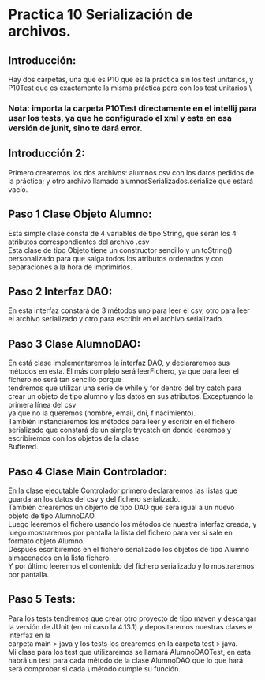 # Practica 10 Serialización de archivos.
## Introducción:
Hay dos carpetas, una que es P10 que es la práctica sin los test unitarios, y P10Test que es exactamente la misma práctica pero con los test unitarios \
### Nota: importa la carpeta P10Test directamente en el intellij para usar los tests, ya que he configurado el xml y esta en esa versión de junit, sino te dará error.
## Introducción 2:
Primero crearemos los dos archivos: alumnos.csv con los datos pedidos de la práctica; y otro archivo llamado alumnosSerializados.serialize que estará vacío.
## Paso 1 Clase Objeto Alumno:
Esta simple clase consta de 4 variables de tipo String, que serán los 4 atributos correspondientes del archivo .csv \
Esta clase de tipo Objeto tiene un constructor sencillo y un toString() personalizado para que salga todos los atributos ordenados y con separaciones a la hora de imprimirlos.
## Paso 2 Interfaz DAO:
En esta interfaz constará de 3 métodos uno para leer el csv, otro para leer el archivo serializado y otro para escribir en el archivo serializado.
## Paso 3 Clase AlumnoDAO:
En está clase implementaremos la interfaz DAO, y declararemos sus métodos en esta. El más complejo será leerFichero, ya que para leer el fichero no será tan sencillo porque \
tendremos que utilizar una serie de while y for dentro del try catch para crear un objeto de tipo alumno y los datos en sus atributos. Exceptuando la primera línea del csv \
ya que no la queremos (nombre, email, dni, f nacimiento). \
También instanciaremos los métodos para leer y escribir en el fichero serializado que constará de un simple trycatch en donde leeremos y escribiremos con los objetos de la clase \
Buffered.
## Paso 4 Clase Main Controlador:
En la clase ejecutable Controlador primero declararemos las listas que guardaran los datos del csv y del fichero serializado. \
También crearemos un objerto de tipo DAO que sera igual a un nuevo objeto de tipo AlumnoDAO. \
Luego leeremos el fichero usando los métodos de nuestra interfaz creada, y luego mostraremos por pantalla la lista del fichero para ver si sale en formato objeto Alumno. \
Después escribiremos en el fichero serializado los objetos de tipo Alumno almacenados en la lista fichero. \
Y por último leeremos el contenido del fichero serializado y lo mostraremos por pantalla.
## Paso 5 Tests:
Para los tests tendremos que crear otro proyecto de tipo maven y descargar la versión de JUnit (en mi caso la 4.13.1) y depositaremos nuestras clases e interfaz en la \
carpeta main > java y los tests los crearemos en la carpeta test > java. \
Mi clase para los test que utilizaremos se llamará AlumnoDAOTest, en esta habrá un test para cada método de la clase AlumnoDAO que lo que hará será comprobar si cada \ 
método cumple su función.